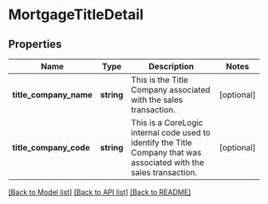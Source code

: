 # MortgageTitleDetail

## Properties
Name | Type | Description | Notes
------------ | ------------- | ------------- | -------------
**title_company_name** | **string** | This is the Title Company associated with the sales transaction. | [optional] 
**title_company_code** | **string** | This is a CoreLogic internal code used to identify the Title Company that was associated with the sales transaction. | [optional] 

[[Back to Model list]](../../README.md#documentation-for-models) [[Back to API list]](../../README.md#documentation-for-api-endpoints) [[Back to README]](../../README.md)


